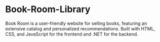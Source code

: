 # Book-Room-Library
Book Room is a user-friendly website for selling books, featuring an extensive catalog and personalized recommendations. Built with HTML, CSS, and JavaScript for the frontend and .NET for the backend.
